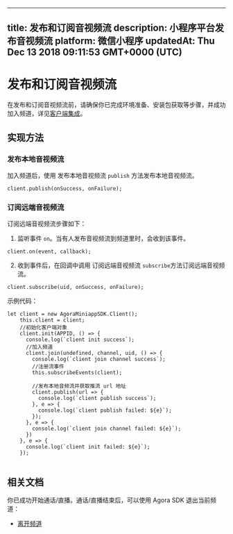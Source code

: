 
---
title: 发布和订阅音视频流
description: 小程序平台发布音视频流
platform: 微信小程序
updatedAt: Thu Dec 13 2018 09:11:53 GMT+0000 (UTC)
---
# 发布和订阅音视频流
在发布和订阅音视频流前，请确保你已完成环境准备、安装包获取等步骤，并成功加入频道，详见[客户端集成](../../cn/Audio%20Broadcast/miniapp_video.md)。

## 实现方法
### 发布本地音视频流
加入频道后，使用 发布本地音视频流 `publish` 方法发布本地音视频流。

```
client.publish(onSuccess, onFailure);
```


### 订阅远端音视频流
订阅远端音视频流步骤如下：

1.  监听事件 `on`。当有人发布音视频流到频道里时，会收到该事件。


```
client.on(event, callback);
```

2.  收到事件后，在回调中调用 订阅远端音视频流 `subscribe`方法订阅远端音视频流。


```
client.subscribe(uid, onSuccess, onFailure);
```

示例代码：

```
let client = new AgoraMiniappSDK.Client();
    this.client = client;
    //初始化客户端对象
    client.init(APPID, () => {
      console.log(`client init success`);
      //加入频道
      client.join(undefined, channel, uid, () => {
        console.log(`client join channel success`);
        //注册流事件
        this.subscribeEvents(client);

        //发布本地音频流并获取推流 url 地址
        client.publish(url => {
          console.log(`client publish success`);
        }, e => {
          console.log(`client publish failed: ${e}`);
        });
      }, e => {
        console.log(`client join channel failed: ${e}`);
      })
    }, e => {
      console.log(`client init failed: ${e}`);
    });
		
```

## 相关文档
你已成功开始通话/直播。通话/直播结束后，可以使用 Agora SDK 退出当前频道：

- [离开频道](../../cn/Audio%20Broadcast/leave_mini.md)
